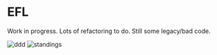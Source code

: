 EFL
===

Work in progress. Lots of refactoring to do. Still some legacy/bad code.

![ddd](http://i.imgur.com/f33giFO.png)
![standings](http://i.imgur.com/BgIJp60.png)
